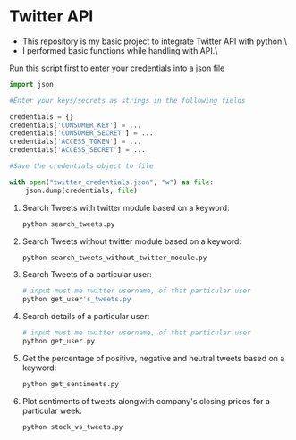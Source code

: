 # Twitter API

- This repository is my basic project to integrate Twitter API with python.\
- I performed basic functions while handling with API.\

Run this script first to enter your credentials into a json file

```python
import json

#Enter your keys/secrets as strings in the following fields

credentials = {}  
credentials['CONSUMER_KEY'] = ...  
credentials['CONSUMER_SECRET'] = ...  
credentials['ACCESS_TOKEN'] = ...  
credentials['ACCESS_SECRET'] = ...

#Save the credentials object to file

with open("twitter_credentials.json", "w") as file:  
    json.dump(credentials, file)
```

1) Search Tweets with twitter module based on a keyword:

	```python
	python search_tweets.py
	```

2) Search Tweets without twitter module based on a keyword:
	
	```python
	python search_tweets_without_twitter_module.py
	```

3) Search Tweets of a particular user:
	
	```python
	# input must me twitter username, of that particular user
	python get_user's_tweets.py
	```

4) Search details of a particular user:
	
	```python
	# input must me twitter username, of that particular user
	python get_user.py
	```

5) Get the percentage of positive, negative and neutral tweets based on a keyword:
	
	```python
	python get_sentiments.py
	```

6) Plot sentiments of tweets alongwith company's closing prices for a particular week:
	
	```python
	python stock_vs_tweets.py
	```